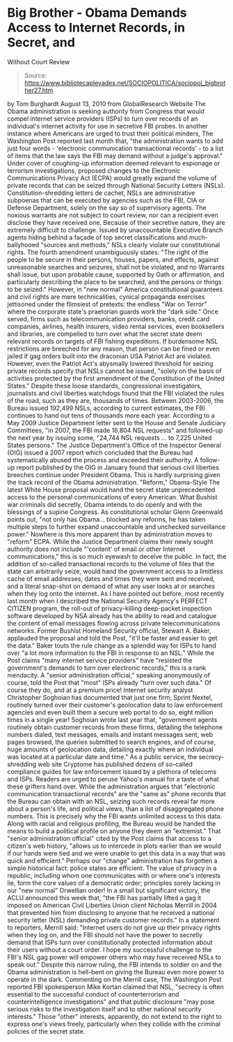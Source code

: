 # Big Brother - Obama Demands Access to Internet Records, in Secret, and 
Without Court Review

> Source: https://www.bibliotecapleyades.net/SOCIOPOLITICA/sociopol_bigbrother27.htm

by Tom Burghardt
August 13, 2010
from
GlobalResearch Website
The
Obama
administration is seeking authority from Congress that would
compel internet service providers (ISPs) to turn over records of an
individual's internet activity for use in secretive FBI probes.
In another instance where Americans are urged to trust their political
minders,
The Washington Post reported last month
that,
"the administration wants to add just four
words - 'electronic communication transactional records' - to a list of
items that the law says the FBI may demand without a judge's approval."
Under cover of coughing-up information deemed
relevant to espionage or terrorism investigations, proposed changes to the
Electronic Communications Privacy Act (ECPA)
would greatly expand the volume of private records that can be seized
through National Security Letters (NSLs).
Constitution-shredding letters de cachet, NSLs are administrative subpoenas
that can be executed by agencies such as the FBI, CIA or Defense Department,
solely on the say so of supervisory agents.
The noxious warrants are not subject to court review, nor can a recipient
even disclose they have received one. Because of their secretive nature,
they are extremely difficult to challenge.
Issued by unaccountable Executive Branch agents hiding behind a façade of
top secret classifications and much-ballyhooed "sources and methods," NSLs
clearly violate our constitutional rights.
The fourth amendment unambiguously states:
"The right of the people to be secure in
their persons, houses, papers, and effects, against unreasonable
searches and seizures, shall not be violated, and no Warrants shall
issue, but upon probable cause, supported by Oath or affirmation, and
particularly describing the place to be searched, and the persons or
things to be seized."
However, in "new normal" America constitutional
guarantees and civil rights are mere technicalities, cynical propaganda
exercises jettisoned under the flimsiest of pretexts:
the endless "War
on Terror" where the corporate state's praetorian guards work
the "dark side."
Once served, firms such as telecommunication
providers, banks, credit card companies, airlines, health insurers, video
rental services, even booksellers and libraries, are compelled to turn over
what the secret state deem relevant records on targets of FBI fishing
expeditions.
If burdensome NSL restrictions are breeched for any reason, that person can
be fined or even jailed if gag orders built into the draconian
USA Patriot Act are violated.
However, even the Patriot Act's abysmally lowered threshold for seizing
private records specify that NSLs cannot be issued,
"solely on the basis of activities protected
by the first amendment of the Constitution of the United States."
Despite these loose standards, congressional
investigators, journalists and civil liberties watchdogs found that the FBI
violated the rules of the road, such as they are, thousands of times.
Between 2003-2006, the Bureau issued 192,499 NSLs, according to current
estimates, the FBI continues to hand out tens of thousands more each year.
According to a
May 2009 Justice Department letter sent to
the House and Senate Judiciary Committees,
"in 2007, the FBI made 16,804 NSL requests"
and followed-up the next year by issuing some, "24,744 NSL requests ...
to 7,225 United States persons."
The Justice Department's Office of the Inspector
General (OIG) issued
a 2007 report which concluded that the
Bureau had systematically abused the process and exceeded their authority.
A follow-up report published by the OIG in
January found that serious civil liberties breeches continue under President
Obama.
This is hardly surprising given the track record of the Obama
administration.
"Reform," Obama-Style
The latest White House proposal would hand the secret state unprecedented
access to the personal communications of every American. What Bushist war
criminals did secretly, Obama intends to do openly and with the blessings of
a supine Congress.
As constitutional scholar Glenn Greenwald
points out,
"not only has Obama... blocked any reforms,
he has taken multiple steps to further expand unaccountable and
unchecked surveillance power."
Nowhere is this more apparent than by
administration moves to "reform" ECPA.
While the Justice Department claims their newly sought authority does not
include "'content' of email or other Internet communications," this is so
much eyewash to deceive the public.
In fact, the addition of so-called transactional records to the volume of
files that the state can arbitrarily seize, would hand the government access
to a limitless cache of email addresses, dates and times they were sent and
received, and a literal snap-shot on demand of what any user looks at or
searches when they log onto the internet.
As I have pointed out before, most recently last month when I
described the National Security Agency's
PERFECT CITIZEN program, the roll-out of privacy-killing deep-packet
inspection software developed by NSA already has the ability to read and
catalogue the content of email messages flowing across private
telecommunications networks.
Former Bushist Homeland Security official, Stewart A. Baker,
applauded the proposal and told the Post,
"it'll be faster and easier to get the
data." Baker touts the rule change as a splendid way for ISPs to hand
over "a lot more information to the FBI in response to an NSL."
While the Post claims "many internet service
providers" have "resisted the government's demands to turn over electronic
records," this is a rank mendacity.
A "senior administration official," speaking anonymously of course, told the
Post that "most" ISPs already "turn over such data." Of course they do, and
at a premium price!
Internet security analyst Christopher Soghoian has documented that
just one firm,
Sprint Nextel, routinely turned over their
customer's geolocation data to law enforcement agencies and even built them
a secure web portal to do so, eight million times in a single year!
Soghoian
wrote last year that,
"government agents routinely obtain customer
records from these firms, detailing the telephone numbers dialed, text
messages, emails and instant messages sent, web pages browsed, the
queries submitted to search engines, and of course, huge amounts of
geolocation data, detailing exactly where an individual was located at a
particular date and time."
As a public service, the secrecy-shredding web
site
Cryptome has published dozens of so-called compliance guides for
law enforcement issued by a plethora of telecoms and ISPs.
Readers are urged to peruse
Yahoo's manual for a taste of what these
grifters hand over.
While the administration argues that "electronic communication transactional
records" are the "same as" phone records that the Bureau can obtain with an
NSL, seizing such records reveal far more about a person's life, and
political views, than a list of disaggregated phone numbers. This is
precisely why the FBI wants unlimited access to this data.
Along with racial and religious profiling, the
Bureau would be handed the means to build a political profile on anyone they
deem an "extremist."
That "senior administration official" cited by the Post claims that access
to a citizen's web history,
"allows us to intercede in plots earlier
than we would if our hands were tied and we were unable to get this data
in a way that was quick and efficient."
Perhaps our "change" administration has
forgotten a simple historical fact: police states are efficient.
The value of privacy in a republic, including
whom one communicates with or where one's interests lie, form the core
values of a democratic order; principles sorely lacking in our "new normal"
Orwellian order!
In a small but significant victory,
the ACLU announced this week that,
"the FBI has partially lifted a gag it
imposed on American Civil Liberties Union client Nicholas Merrill in
2004 that prevented him from disclosing to anyone that he received a
national security letter (NSL) demanding private customer records."
In a statement to reporters, Merrill said:
"Internet users do not give up their privacy
rights when they log on, and the FBI should not have the power to
secretly demand that ISPs turn over constitutionally protected
information about their users without a court order. I hope my
successful challenge to the FBI's NSL gag power will empower others who
may have received NSLs to speak out."
Despite this narrow ruling, the FBI intends to
soldier on and the Obama administration is hell-bent on giving the Bureau
even more power to operate in the dark.
Commenting on the Merrill case, The
Washington Post reported FBI spokesperson
Mike Kortan claimed that NSL,
"secrecy is often essential to the
successful conduct of counterterrorism and counterintelligence
investigations" and that public disclosure "may pose serious risks to
the investigation itself and to other national security interests."
Those "other" interests, apparently, do not
extend to the right to express one's views freely, particularly when they
collide with the criminal policies of the secret state.
